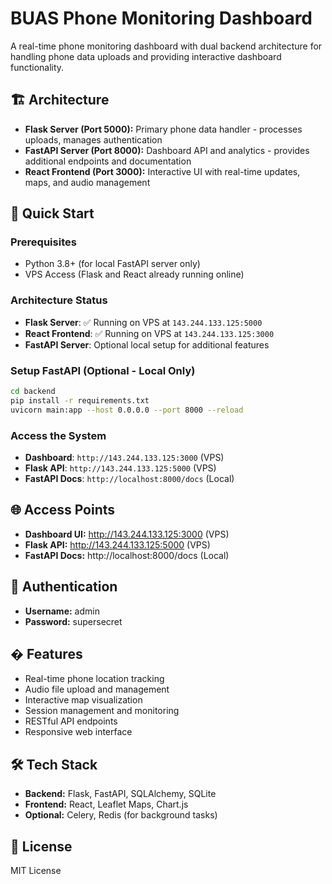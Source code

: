 # BUAS Phone Monitoring Dashboard

A real-time phone monitoring dashboard with dual backend architecture for handling phone data uploads and providing interactive dashboard functionality.

## 🏗️ Architecture

- **Flask Server (Port 5000):** Primary phone data handler - processes uploads, manages authentication
- **FastAPI Server (Port 8000):** Dashboard API and analytics - provides additional endpoints and documentation  
- **React Frontend (Port 3000):** Interactive UI with real-time updates, maps, and audio management

## 🚀 Quick Start

### Prerequisites
- Python 3.8+ (for local FastAPI server only)
- VPS Access (Flask and React already running online)

### Architecture Status
- **Flask Server**: ✅ Running on VPS at `143.244.133.125:5000`
- **React Frontend**: ✅ Running on VPS at `143.244.133.125:3000`  
- **FastAPI Server**: Optional local setup for additional features

### Setup FastAPI (Optional - Local Only)

```bash
cd backend
pip install -r requirements.txt
uvicorn main:app --host 0.0.0.0 --port 8000 --reload
```

### Access the System
- **Dashboard**: `http://143.244.133.125:3000` (VPS)
- **Flask API**: `http://143.244.133.125:5000` (VPS)
- **FastAPI Docs**: `http://localhost:8000/docs` (Local)

## 🌐 Access Points

- **Dashboard UI:** http://143.244.133.125:3000 (VPS)
- **Flask API:** http://143.244.133.125:5000 (VPS)
- **FastAPI Docs:** http://localhost:8000/docs (Local)

## 🔐 Authentication

- **Username:** admin
- **Password:** supersecret

## � Features

- Real-time phone location tracking
- Audio file upload and management
- Interactive map visualization
- Session management and monitoring
- RESTful API endpoints
- Responsive web interface

## 🛠️ Tech Stack

- **Backend:** Flask, FastAPI, SQLAlchemy, SQLite
- **Frontend:** React, Leaflet Maps, Chart.js
- **Optional:** Celery, Redis (for background tasks)

## 📄 License

MIT License
